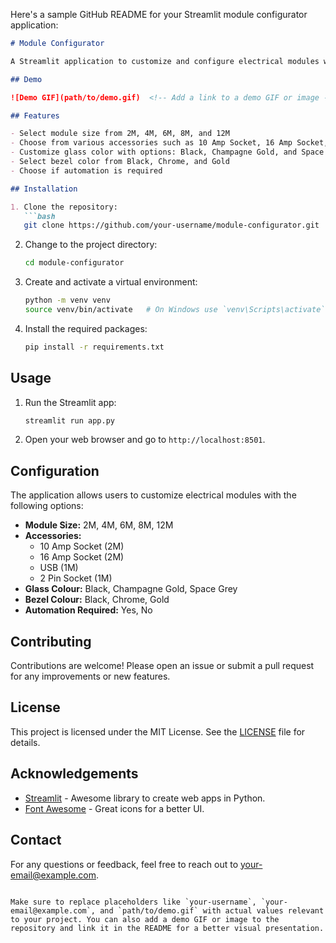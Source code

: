 Here's a sample GitHub README for your Streamlit module configurator application:

```markdown
# Module Configurator

A Streamlit application to customize and configure electrical modules with various options for module size, accessories, glass color, bezel color, and automation requirements.

## Demo

![Demo GIF](path/to/demo.gif)  <!-- Add a link to a demo GIF or image -->

## Features

- Select module size from 2M, 4M, 6M, 8M, and 12M
- Choose from various accessories such as 10 Amp Socket, 16 Amp Socket, USB, and 2 Pin Socket
- Customize glass color with options: Black, Champagne Gold, and Space Grey
- Select bezel color from Black, Chrome, and Gold
- Choose if automation is required

## Installation

1. Clone the repository:
   ```bash
   git clone https://github.com/your-username/module-configurator.git
   ```
2. Change to the project directory:
   ```bash
   cd module-configurator
   ```
3. Create and activate a virtual environment:
   ```bash
   python -m venv venv
   source venv/bin/activate   # On Windows use `venv\Scripts\activate`
   ```
4. Install the required packages:
   ```bash
   pip install -r requirements.txt
   ```

## Usage

1. Run the Streamlit app:
   ```bash
   streamlit run app.py
   ```
2. Open your web browser and go to `http://localhost:8501`.

## Configuration

The application allows users to customize electrical modules with the following options:

- **Module Size:** 2M, 4M, 6M, 8M, 12M
- **Accessories:** 
  - 10 Amp Socket (2M)
  - 16 Amp Socket (2M)
  - USB (1M)
  - 2 Pin Socket (1M)
- **Glass Colour:** Black, Champagne Gold, Space Grey
- **Bezel Colour:** Black, Chrome, Gold
- **Automation Required:** Yes, No

## Contributing

Contributions are welcome! Please open an issue or submit a pull request for any improvements or new features.

## License

This project is licensed under the MIT License. See the [LICENSE](LICENSE) file for details.

## Acknowledgements

- [Streamlit](https://streamlit.io/) - Awesome library to create web apps in Python.
- [Font Awesome](https://fontawesome.com/) - Great icons for a better UI.

## Contact

For any questions or feedback, feel free to reach out to [your-email@example.com](mailto:your-email@example.com).
```

Make sure to replace placeholders like `your-username`, `your-email@example.com`, and `path/to/demo.gif` with actual values relevant to your project. You can also add a demo GIF or image to the repository and link it in the README for a better visual presentation.
